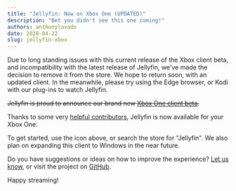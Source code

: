 ```yaml
---
title: "Jellyfin: Now on Xbox One (UPDATED)"
description: "Bet you didn't see this one coming!"
authors: anthonylavado
date: 2020-04-22
slug: jellyfin-xbox
---
```


Due to long standing issues with this current release of the Xbox client beta, and incompatibility with the latest release of Jellyfin, we've made the decision to remove it from the store. We hope to return soon, with an updated client. In the meanwhile, please try using the Edge browser, or Kodi with our plug-ins to watch Jellyfin.

<!-- truncate -->

~~Jellyfin is proud to announce our brand new [Xbox One client beta](https://www.microsoft.com/store/apps/9P2DRTG62QF8).~~

Thanks to some very [helpful contributors](https://github.com/jellyfin/jellyfin-uwp/graphs/contributors), Jellyfin is now available for your Xbox One:

<!--<a href="//www.microsoft.com/store/apps/9P2DRTG62QF8?cid=storebadge&ocid=badge"><img src="/images/store-icons/microsoft.svg" alt="View Jellyfin in the Microsoft Store" style="width: 142px; height: 52px;"/></a>-->

To get started, use the icon above, or search the store for "Jellyfin". We also plan on expanding this client to Windows in the near future.

Do you have suggestions or ideas on how to improve the experience? [Let us know](/contact), or visit the project on [GitHub](https://github.com/jellyfin/jellyfin-uwp).

Happy streaming!
